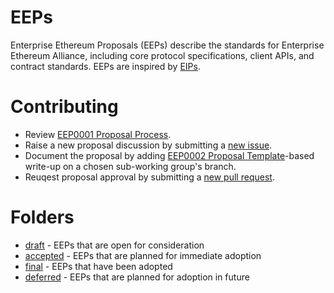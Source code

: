 # EEPs
Enterprise Ethereum Proposals (EEPs) describe the standards for Enterprise Ethereum Alliance, including core protocol specifications, client APIs, and contract standards. EEPs are inspired by [EIPs](https://github.com/ethereum/EIPs).

# Contributing
* Review [EEP0001 Proposal Process](draft/EEP0001-Proposal_Process.md).
* Raise a new proposal discussion by submitting a [new issue](../../issues/new).
* Document the proposal by adding [EEP0002 Proposal Template](draft/EEP0002-Proposal_Template.md)-based write-up on a chosen sub-working group's branch.
* Reuqest proposal approval by submitting a [new pull request](../../compare).

# Folders
* [draft](draft) - EEPs that are open for consideration
* [accepted](accepted) - EEPs that are planned for immediate adoption
* [final](final) - EEPs that have been adopted
* [deferred](deferred) - EEPs that are planned for adoption in future

